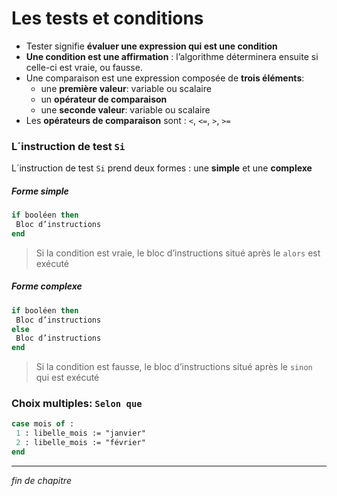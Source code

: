 # Les tests et conditions

- Tester signifie **évaluer une expression qui est une condition**
- **Une condition est une affirmation** : l’algorithme déterminera ensuite si celle-­ci est vraie, ou fausse.
- Une comparaison est une expression composée de **trois éléments**:
  - une **première valeur**: variable ou scalaire
  - un **opérateur de comparaison**
  - une **seconde valeur**: variable ou scalaire
- Les **opérateurs de comparaison** sont : `<`, `<=`, `>`, `>=`

### L´instruction de test `Si`

L´instruction de test `Si` prend deux formes : une **simple** et une **complexe**

##### Forme simple

```pascal
if booléen then
 Bloc d’instructions
end
```

> Si la condition est vraie, le bloc d’instructions situé après le `alors` est exécuté

##### Forme complexe

```pascal
if booléen then
 Bloc d’instructions
else
 Bloc d’instructions
end
```

> Si la condition est fausse, le bloc d’instructions situé après le `sinon` qui est exécuté

### Choix multiples: `Selon que`

```pascal
case mois of :
 1 : libelle_mois := "janvier"
 2 : libelle_mois := "février"
end
```

---

_fin de chapitre_

